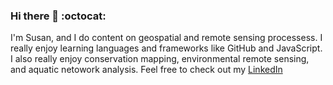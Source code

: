 ### Hi there 👋 :octocat: 

I'm Susan, and I do content on geospatial and remote sensing processess. I really enjoy learning languages and frameworks like GitHub and JavaScript. I also really enjoy conservation mapping, environmental remote sensing, and aquatic netowork analysis. 
Feel free to check out my [LinkedIn](www.linkedin.com/in/susan-jarvis-a634a5213) 

